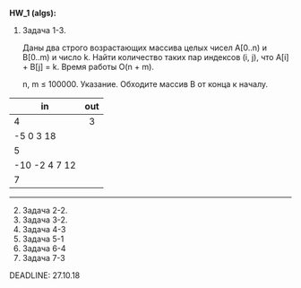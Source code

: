 **HW_1 (algs):**

1. Задача 1-3.

     Даны два строго возрастающих массива целых чисел A[0..n) и B[0..m) и число k. Найти количество таких пар индексов (i, j), что A[i] + B[j] = k. Время работы O(n + m).

    n, m ≤ 100000.
Указание. Обходите массив B от конца к началу.

| __in__ |__out__|
| ------------- |:------------------:|
|4|3|
|-5 0 3 18|
|5|
|-10 -2 4 7 12|
|7|
---
2. Задача 2-2.
3. Задача 3-2.
4. Задача 4-3
5. Задача 5-1
6. Задача 6-4
7. Задача 7-3

DEADLINE: 27.10.18
